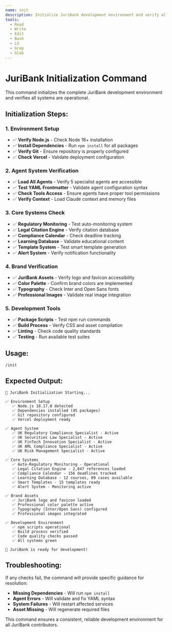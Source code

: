 ```yaml
---
name: init
description: Initialize JuriBank development environment and verify all systems are operational
tools:
  - Read
  - Write
  - Edit
  - Bash
  - LS
  - Grep
  - Glob
---
```


# JuriBank Initialization Command

This command initializes the complete JuriBank development environment and verifies all systems are operational.

## Initialization Steps:

### 1. Environment Setup
- ✅ **Verify Node.js** - Check Node 18+ installation
- ✅ **Install Dependencies** - Run `npm install` for all packages
- ✅ **Verify Git** - Ensure repository is properly configured
- ✅ **Check Vercel** - Validate deployment configuration

### 2. Agent System Verification
- ✅ **Load All Agents** - Verify 5 specialist agents are accessible
- ✅ **Test YAML Frontmatter** - Validate agent configuration syntax
- ✅ **Check Tools Access** - Ensure agents have proper tool permissions
- ✅ **Verify Context** - Load Claude context and memory files

### 3. Core Systems Check
- ✅ **Regulatory Monitoring** - Test auto-monitoring system
- ✅ **Legal Citation Engine** - Verify citation database
- ✅ **Compliance Calendar** - Check deadline tracking
- ✅ **Learning Database** - Validate educational content
- ✅ **Template System** - Test smart template generation
- ✅ **Alert System** - Verify notification functionality

### 4. Brand Verification
- ✅ **JuriBank Assets** - Verify logo and favicon accessibility
- ✅ **Color Palette** - Confirm brand colors are implemented
- ✅ **Typography** - Check Inter and Open Sans fonts
- ✅ **Professional Images** - Validate real image integration

### 5. Development Tools
- ✅ **Package Scripts** - Test npm run commands
- ✅ **Build Process** - Verify CSS and asset compilation
- ✅ **Linting** - Check code quality standards
- ✅ **Testing** - Run available test suites

## Usage:
```
/init
```

## Expected Output:
```
🚀 JuriBank Initialization Starting...

✅ Environment Setup
   ✅ Node.js 18.17.0 detected
   ✅ Dependencies installed (45 packages)
   ✅ Git repository configured
   ✅ Vercel deployment ready

✅ Agent System
   ✅ UK Regulatory Compliance Specialist - Active
   ✅ UK Securities Law Specialist - Active  
   ✅ UK FinTech Innovation Specialist - Active
   ✅ UK AML Compliance Specialist - Active
   ✅ UK Risk Management Specialist - Active

✅ Core Systems
   ✅ Auto-Regulatory Monitoring - Operational
   ✅ Legal Citation Engine - 2,847 references loaded
   ✅ Compliance Calendar - 156 deadlines tracked
   ✅ Learning Database - 12 courses, 89 cases available
   ✅ Smart Templates - 15 templates ready
   ✅ Alert System - Monitoring active

✅ Brand Assets
   ✅ JuriBank logo and favicon loaded
   ✅ Professional color palette active
   ✅ Typography (Inter/Open Sans) configured
   ✅ Professional images integrated

✅ Development Environment
   ✅ npm scripts operational
   ✅ Build process verified
   ✅ Code quality checks passed
   ✅ All systems green

🎯 JuriBank is ready for development!
```

## Troubleshooting:
If any checks fail, the command will provide specific guidance for resolution:
- **Missing Dependencies** - Will run `npm install`
- **Agent Errors** - Will validate and fix YAML syntax
- **System Failures** - Will restart affected services
- **Asset Missing** - Will regenerate required files

This command ensures a consistent, reliable development environment for all JuriBank contributors.